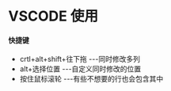 # VSCODE 使用
#### 快捷键
* crtl+alt+shift+往下拖		---同时修改多列
* alt+选择位置			---自定义同时修改的位置
* 按住鼠标滚轮			---有些不想要的行也会包含其中
